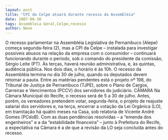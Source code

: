 ```yaml
---
layout: post
title: "CPI da Celpe atuará durante recesso da Assembléia"
date: 2007-06-30
tags: Assembleia Geral,Celpe,recesso
author: None
---
```

O recesso parlamentar na Assembl&eacute;ia Legislativa de Pernambuco (Alepe) come&ccedil;a segunda-feira (2), mas a CPI da Celpe &ndash; instalada para investigar poss&iacute;veis abusos na rela&ccedil;&atilde;o da empresa com o consumidor &ndash; continuar&aacute; funcionando durante o per&iacute;odo, sob o comando do presidente da comiss&atilde;o, S&eacute;rgio Leite (PT). &Agrave;s ter&ccedil;as, haver&aacute; reuni&atilde;o administrativa, e, &agrave;s quintas, audi&ecirc;ncia p&uacute;blica. Nos dois dias, o hor&aacute;rio &eacute; &agrave;s 10h. 
O recesso da Assembl&eacute;ia termina no dia 30 de julho, quando os deputados devem retomar a pauta. Entre as mat&eacute;rias pendentes est&aacute; o projeto n&ordm; 198, do Tribunal de Justi&ccedil;a de Pernambuco (TJPE), sobre o Plano de Cargos, Carreiras e Vencimentos (PCCV) dos servidores do judici&aacute;rio. 
C&Acirc;MARA
Na C&acirc;mara Municipal do Recife, o recesso ser&aacute; de 5 a 30 de julho. Antes, por&eacute;m, os vereadores pretendem votar, segunda-feira, o projeto de reajuste salarial dos servidores e, na ter&ccedil;a, encerrar a vota&ccedil;&atilde;o da Lei Org&acirc;nica (LO), em tramita&ccedil;&atilde;o h&aacute; quatro meses na Casa, sob relatoria de Vicente Andr&eacute; Gomes (PCdoB). 
Com as duas pend&ecirc;ncias resolvidas &ndash; a &ldquo;emenda dos engenheiros&rdquo; e a da &ldquo;estabilidade financeira&rdquo; &ndash; junto &agrave; Prefeitura do Recife, a expectativa na C&acirc;mara &eacute; a de que a revis&atilde;o da LO seja conclu&iacute;da antes do recesso. 
 